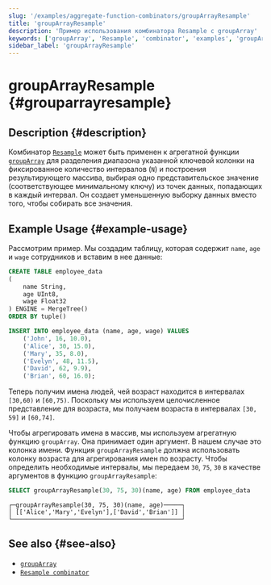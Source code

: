 ```yaml
---
slug: '/examples/aggregate-function-combinators/groupArrayResample'
title: 'groupArrayResample'
description: 'Пример использования комбинатора Resample с groupArray'
keywords: ['groupArray', 'Resample', 'combinator', 'examples', 'groupArrayResample']
sidebar_label: 'groupArrayResample'
---
```



# groupArrayResample {#grouparrayresample}

## Description {#description}

Комбинатор [`Resample`](/sql-reference/aggregate-functions/combinators#-resample) 
может быть применен к агрегатной функции [`groupArray`](/sql-reference/aggregate-functions/reference/sum) для
разделения диапазона указанной ключевой колонки на фиксированное количество интервалов (`N`) 
и построения результирующего массива, выбирая одно представительское значение 
(соответствующее минимальному ключу) из точек данных, попадающих в каждый интервал.
Он создает уменьшенную выборку данных вместо того, чтобы собирать все значения.

## Example Usage {#example-usage}

Рассмотрим пример. Мы создадим таблицу, которая содержит `name`, `age` и
`wage` сотрудников и вставим в нее данные:

```sql
CREATE TABLE employee_data 
(
    name String,
    age UInt8,
    wage Float32
) ENGINE = MergeTree()
ORDER BY tuple()

INSERT INTO employee_data (name, age, wage) VALUES
    ('John', 16, 10.0),
    ('Alice', 30, 15.0),
    ('Mary', 35, 8.0),
    ('Evelyn', 48, 11.5),
    ('David', 62, 9.9),
    ('Brian', 60, 16.0);
```

Теперь получим имена людей, чей возраст находится в интервалах `[30,60)` 
и `[60,75)`. Поскольку мы используем целочисленное представление для возраста, мы получаем возраста в интервалах
`[30, 59]` и `[60,74]`.

Чтобы агрегировать имена в массив, мы используем агрегатную функцию `groupArray`. 
Она принимает один аргумент. В нашем случае это колонка имени. Функция `groupArrayResample`
должна использовать колонку возраста для агрегирования имен по возрасту. Чтобы определить
необходимые интервалы, мы передаем `30`, `75`, `30` в качестве аргументов в функцию `groupArrayResample`:

```sql
SELECT groupArrayResample(30, 75, 30)(name, age) FROM employee_data
```

```response
┌─groupArrayResample(30, 75, 30)(name, age)─────┐
│ [['Alice','Mary','Evelyn'],['David','Brian']] │
└───────────────────────────────────────────────┘
```

## See also {#see-also}
- [`groupArray`](/sql-reference/aggregate-functions/reference/grouparray)
- [`Resample combinator`](/sql-reference/aggregate-functions/combinators#-resample)
